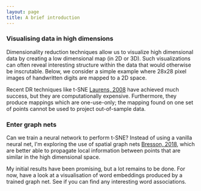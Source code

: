 ```yaml
---
layout: page
title: A brief introduction
---
```


### Visualising data in high dimensions
Dimensionality reduction techniques allow us to visualize high dimensional data by creating a low dimensional map (in 2D or 3D). Such visualizations can often reveal interesting structure within the data that would otherwise be inscrutable. Below, we consider a simple example where 28x28 pixel images of handwritten digits are mapped to a 2D space.

Recent DR techniques like t-SNE [Laurens, 2008](https://lvdmaaten.github.io/publications/papers/JMLR_2008.pdf) have achieved much success, but they are computationally expensive. Furthermore, they produce mappings which are one-use-only; the mapping found on one set of points cannot be used to project out-of-sample data. 

### Enter graph nets
Can we train a neural network to perform t-SNE? Instead of using a vanilla neural net, I'm exploring the use of spatial graph nets [Bresson, 2018](https://openreview.net/pdf?id=SJexcZc8G), which are better able to propagate local information between points that are similar in the high dimensional space. 

My initial results have been promising, but a lot remains to be done. For now, have a look at a visualisation of word embeddings produced by a trained graph net. See if you can find any interesting word associations.
